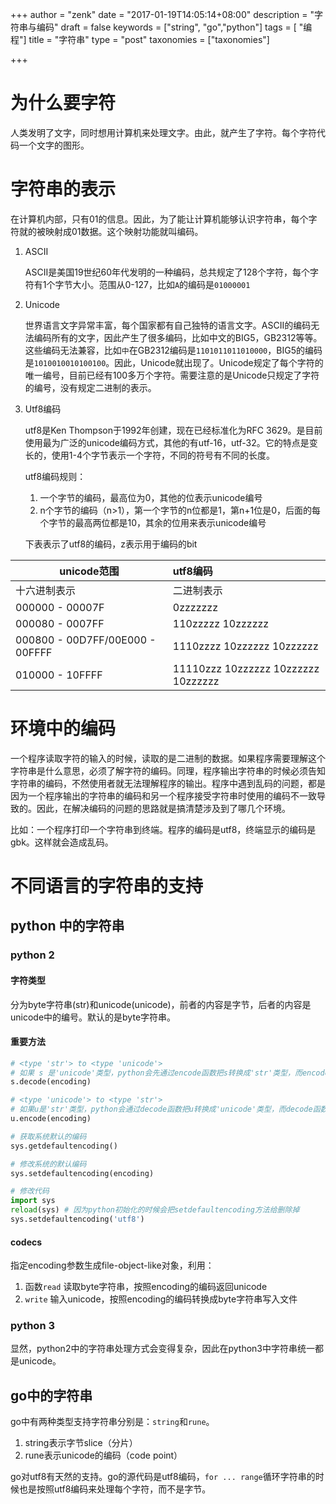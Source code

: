 +++
author = "zenk"
date = "2017-01-19T14:05:14+08:00"
description = "字符串与编码"
draft = false
keywords = ["string", "go","python"]
tags = [ "编程"]
title = "字符串"
type = "post"
taxonomies = ["taxonomies"]

+++

# 为什么要字符

人类发明了文字，同时想用计算机来处理文字。由此，就产生了字符。每个字符代码一个文字的图形。

# 字符串的表示



在计算机内部，只有01的信息。因此，为了能让计算机能够认识字符串，每个字符就的被映射成01数据。这个映射功能就叫编码。

1. ASCII

   ASCII是美国19世纪60年代发明的一种编码，总共规定了128个字符，每个字符有1个字节大小。范围从0-127，比如`A`的编码是`01000001`

2. Unicode

   世界语言文字异常丰富，每个国家都有自己独特的语言文字。ASCII的编码无法编码所有的文字，因此产生了很多编码，比如中文的BIG5，GB2312等等。这些编码无法兼容，比如`中`在GB2312编码是`1101011011010000`，BIG5的编码是`1010010010100100`。因此，Unicode就出现了。Unicode规定了每个字符的唯一编号，目前已经有100多万个字符。需要注意的是Unicode只规定了字符的编号，没有规定二进制的表示。

3. Utf8编码

   utf8是Ken Thompson于1992年创建，现在已经标准化为RFC 3629。是目前使用最为广泛的unicode编码方式，其他的有utf-16，utf-32。它的特点是变长的，使用1-4个字节表示一个字符，不同的符号有不同的长度。

   utf8编码规则：

   1. 一个字节的编码，最高位为0，其他的位表示unicode编号
   2. n个字节的编码（n>1），第一个字节的n位都是1，第n+1位是0，后面的每个字节的最高两位都是10，其余的位用来表示unicode编号

   下表表示了utf8的编码，z表示用于编码的bit

unicode范围                       | utf8编码
------------------------------ | :----------------------------------
十六进制表示                          | 二进制表示
000000 - 00007F                 | 0zzzzzzz
000080 - 0007FF                 | 110zzzzz 10zzzzzz
000800 - 00D7FF/00E000 - 00FFFF | 1110zzzz 10zzzzzz 10zzzzzz
010000 - 10FFFF                 | 11110zzz 10zzzzzz 10zzzzzz 10zzzzzz 


# 环境中的编码

一个程序读取字符的输入的时候，读取的是二进制的数据。如果程序需要理解这个字符串是什么意思，必须了解字符的编码。同理，程序输出字符串的时候必须告知字符串的编码，不然使用者就无法理解程序的输出。程序中遇到乱码的问题，都是因为一个程序输出的字符串的编码和另一个程序接受字符串时使用的编码不一致导致的。因此，在解决编码的问题的思路就是搞清楚涉及到了哪几个环境。

比如：一个程序打印一个字符串到终端。程序的编码是utf8，终端显示的编码是gbk。这样就会造成乱码。



# 不同语言的字符串的支持

## python 中的字符串

### python 2

#### 字符类型

分为byte字符串(str)和unicode(unicode)，前者的内容是字节，后者的内容是unicode中的编号。默认的是byte字符串。

#### 重要方法

```python
# <type 'str'> to <type 'unicode'>
# 如果 s 是'unicode'类型，python会先通过encode函数把s转换成'str'类型，而encode函数的encoding是sys.getdefaultencoding()的值
s.decode(encoding)

# <type 'unicode'> to <type 'str'>
# 如果u是'str'类型，python会通过decode函数把u转换成'unicode'类型，而decode函数的encoding是sys.getdefaultencoding()的值
u.encode(encoding)

# 获取系统默认的编码
sys.getdefaultencoding()

# 修改系统的默认编码
sys.setdefaultencoding(encoding)

# 修改代码
import sys
reload(sys) # 因为python初始化的时候会把setdefaultencoding方法给删除掉
sys.setdefaultencoding('utf8')
```

#### codecs

指定encoding参数生成file-object-like对象，利用：

1. 函数`read` 读取byte字符串，按照encoding的编码返回unicode
2. `write` 输入unicode，按照encoding的编码转换成byte字符串写入文件

### python 3

显然，python2中的字符串处理方式会变得复杂，因此在python3中字符串统一都是unicode。

## go中的字符串

go中有两种类型支持字符串分别是：`string`和`rune`。

1. string表示字节slice（分片）
2. rune表示unicode的编码（code point）

go对utf8有天然的支持。go的源代码是utf8编码，`for ... range`循环字符串的时候也是按照utf8编码来处理每个字符，而不是字节。
